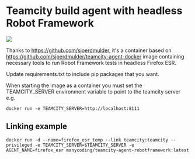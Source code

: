 Teamcity build agent with headless Robot Framework
========================
[![](https://images.microbadger.com/badges/image/manycoding/teamcity-agent-robotframework.svg)](https://microbadger.com/images/manycoding/teamcity-agent-robotframework "Get your own image badge on microbadger.com")

Thanks to https://github.com/sjoerdmulder, it's a container based on https://github.com/sjoerdmulder/teamcity-agent-docker image containing necessary tools to run Robot Framework tests in headless Firefox ESR.

Update requirements.txt to include pip packages that you want.

When starting the image as a container you must set the TEAMCITY_SERVER environment variable to point to the teamcity server e.g.
```
docker run -e TEAMCITY_SERVER=http://localhost:8111
```
Linking example
--------
```
docker run -d --name=firefox_esr_temp --link teamcity:teamcity --privileged -e TEAMCITY_SERVER=$TEAMCITY_SERVER -e AGENT_NAME=firefox_esr manycoding/teamcity-agent-robotframework:latest
```
